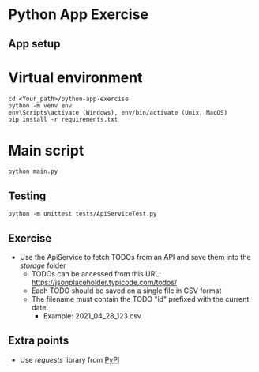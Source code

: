 # Python App Exercise

## App setup

# Virtual environment

```
cd <Your_path>/python-app-exercise
python -m venv env
env\Scripts\activate (Windows), env/bin/activate (Unix, MacOS)
pip install -r requirements.txt
```

# Main script

```
python main.py
```

## Testing

```
python -m unittest tests/ApiServiceTest.py
```

## Exercise

- Use the ApiService to fetch TODOs from an API and save them into the _storage_ folder
  - TODOs can be accessed from this URL: https://jsonplaceholder.typicode.com/todos/
  - Each TODO should be saved on a single file in CSV format
  - The filename must contain the TODO "id" prefixed with the current date.
    - Example: 2021_04_28_123.csv

## Extra points

- Use _requests_ library from [PyPI](https://pypi.org/project/requests/)

